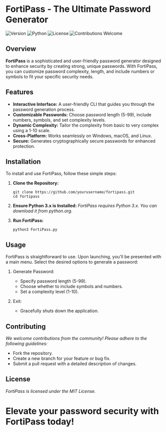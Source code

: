 # FortiPass - The Ultimate Password Generator

![Version](https://img.shields.io/badge/version-1.0-blue)
![Python](https://img.shields.io/badge/python-3.x-blue.svg)
![License](https://img.shields.io/badge/license-MIT-green.svg)
![Contributions Welcome](https://img.shields.io/badge/contributions-welcome-brightgreen.svg)

## Overview

**FortiPass** is a sophisticated and user-friendly password generator designed to enhance security by creating strong, unique passwords. With FortiPass, you can customize password complexity, length, and include numbers or symbols to fit your specific security needs.

## Features

- **Interactive Interface:** A user-friendly CLI that guides you through the password generation process.
- **Customizable Passwords:** Choose password length (5-99), include numbers, symbols, and set complexity levels.
- **Dynamic Complexity:** Tailor the complexity from basic to very complex using a 1-10 scale.
- **Cross-Platform:** Works seamlessly on Windows, macOS, and Linux.
- **Secure:** Generates cryptographically secure passwords for enhanced protection.

## Installation

To install and use FortiPass, follow these simple steps:

1. **Clone the Repository:**

   ```
   git clone https://github.com/yourusername/fortipass.git
   cd fortipass
   ```
2. **Ensure Python 3.x is Installed:**
    _FortiPass requires Python 3.x. You can download it from python.org._
3. **Run FortiPass:**
    ```
    python3 FortiPass.py
    ```
## Usage
FortiPass is straightforward to use. Upon launching, you'll be presented with a main menu. Select the desired options to generate a password:
1. Generate Password:

   *  Specify password length (5-99).
   *  Choose whether to include symbols and numbers.
   *  Set a complexity level (1-10).

2. Exit:

    * Gracefully shuts down the application.

## Contributing
_We welcome contributions from the community! Please adhere to the following guidelines:_
* Fork the repository.
* Create a new branch for your feature or bug fix.
* Submit a pull request with a detailed description of changes.

## License
_FortiPass is licensed under the MIT License._

# Elevate your password security with FortiPass today!
